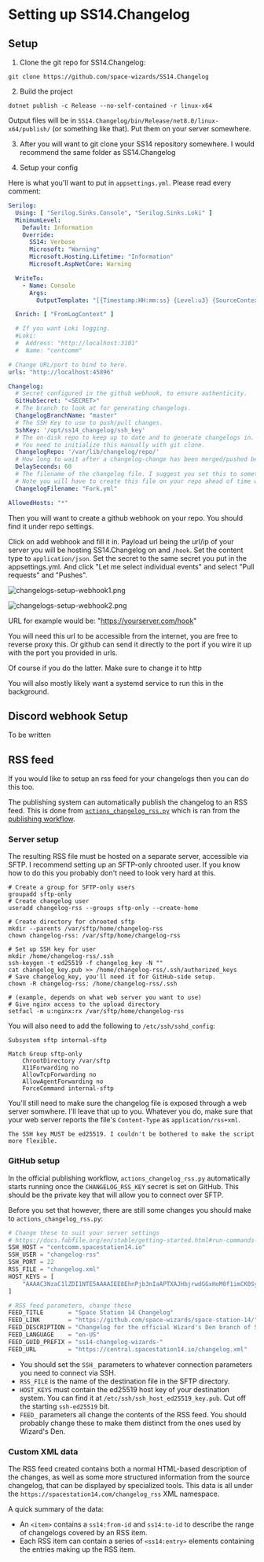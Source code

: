 # Setting up SS14.Changelog

## Setup

1. Clone the git repo for SS14.Changelog:
```
git clone https://github.com/space-wizards/SS14.Changelog
```

2. Build the project

```
dotnet publish -c Release --no-self-contained -r linux-x64
```

Output files will be in `SS14.Changelog/bin/Release/net8.0/linux-x64/publish/` (or something like that). Put them on your server somewhere.

3. After you will want to git clone your SS14 repository somewhere. I would recommend the same folder as SS14.Changelog

4. Setup your config

Here is what you'll want to put in `appsettings.yml`. Please read every comment:

```yml
Serilog:
  Using: [ "Serilog.Sinks.Console", "Serilog.Sinks.Loki" ]
  MinimumLevel:
    Default: Information
    Override:
      SS14: Verbose
      Microsoft: "Warning"
      Microsoft.Hosting.Lifetime: "Information"
      Microsoft.AspNetCore: Warning

  WriteTo:
    - Name: Console
      Args:
        OutputTemplate: "[{Timestamp:HH:mm:ss} {Level:u3} {SourceContext}] {Message:lj}{NewLine}{Exception}"

  Enrich: [ "FromLogContext" ]

  # If you want Loki logging.
  #Loki:
  #  Address: "http://localhost:3101"
  #  Name: "centcomm"

# Change URL/port to bind to here.
urls: "http://localhost:45896"

Changelog:
  # Secret configured in the github webhook, to ensure authenticity.
  GitHubSecret: "<SECRET>"
  # The branch to look at for generating changelogs.
  ChangelogBranchName: "master"
  # The SSH Key to use to push/pull changes.
  SshKey: '/opt/ss14_changelog/ssh_key'
  # The on-disk repo to keep up to date and to generate changelogs in.
  # You need to initialize this manually with git clone.
  ChangelogRepo: '/var/lib/changelog/repo/'
  # How long to wait after a changelog-change has been merged/pushed before we generate changelogs and push a commit.
  DelaySeconds: 60
  # The filename of the changelog file. I suggest you set this to something else so that upstream and your fork changelogs are seperated
  # Note you will have to create this file on your repo ahead of time with at least one entry written manually right now otherwise it will explode
  ChangelogFilename: "Fork.yml"

AllowedHosts: "*"
```

Then you will want to create a github webhook on your repo. You should find it under repo settings.

Click on add webhook and fill it in. Payload url being the url/ip of your server you will be hosting SS14.Changelog on and ```/hook```. Set the content type to ```application/json```. Set the secret to the same secret you put in the appsettings.yml. And click "Let me select individual events" and select "Pull requests" and "Pushes".

![changelogs-setup-webhook1.png](../assets/images/hosting/changelogs-setup-webhook1.png)

![changelogs-setup-webhook2.png](../assets/images/hosting/changelogs-setup-webhook2.png)

URL for example would be: "https://yourserver.com/hook"

You will need this url to be accessible from the internet, you are free to reverse proxy this. Or github can send it directly to the port if you wire it up with the port you provided in urls.

Of course if you do the latter. Make sure to change it to http

You will also mostly likely want a systemd service to run this in the background.

## Discord webhook Setup

To be written

## RSS feed

If you would like to setup an rss feed for your changelogs then you can do this too.

The publishing system can automatically publish the changelog to an RSS feed. This is done from [`actions_changelog_rss.py`](https://github.com/space-wizards/space-station-14/blob/master/Tools/actions_changelog_rss.py) which is ran from the [publishing workflow](https://github.com/space-wizards/space-station-14/blob/master/.github/workflows/publish.yml).

### Server setup

The resulting RSS file must be hosted on a separate server, accessible via SFTP. I recommend setting up an SFTP-only chrooted user. If you know how to do this you probably don't need to look very hard at this.

```shell
# Create a group for SFTP-only users
groupadd sftp-only
# Create changelog user
useradd changelog-rss --groups sftp-only --create-home

# Create directory for chrooted sftp
mkdir --parents /var/sftp/home/changelog-rss
chown changelog-rss: /var/sftp/home/changelog-rss

# Set up SSH key for user
mkdir /home/changelog-rss/.ssh
ssh-keygen -t ed25519 -f changelog_key -N ""
cat changelog_key.pub >> /home/changelog-rss/.ssh/authorized_keys
# Save changelog_key, you'll need it for GitHub-side setup.
chown -R changelog-rss: /home/changelog-rss/.ssh

# (example, depends on what web server you want to use)
# Give nginx access to the upload directory
setfacl -m u:nginx:rx /var/sftp/home/changelog-rss
```

You will also need to add the following to `/etc/ssh/sshd_config`:

```
Subsystem sftp internal-sftp

Match Group sftp-only
    ChrootDirectory /var/sftp
    X11Forwarding no
    AllowTcpForwarding no
    AllowAgentForwarding no
    ForceCommand internal-sftp
```

You'll still need to make sure the changelog file is exposed through a web server somwhere. I'll leave that up to you. Whatever you do, make sure that your web server reports the file's `Content-Type` as `application/rss+xml`.

```admonish warning
The SSH key MUST be ed25519. I couldn't be bothered to make the script more flexible.
```

### GitHub setup

In the official publishing workflow, `actions_changelog_rss.py` automatically starts running once the `CHANGELOG_RSS_KEY` secret is set on GitHub. This should be the private key that will allow you to connect over SFTP.

Before you set that however, there are still some changes you should make to `actions_changelog_rss.py`:

```python
# Change these to suit your server settings
# https://docs.fabfile.org/en/stable/getting-started.html#run-commands-via-connections-and-run
SSH_HOST = "centcomm.spacestation14.io"
SSH_USER = "changelog-rss"
SSH_PORT = 22
RSS_FILE = "changelog.xml"
HOST_KEYS = [
    "AAAAC3NzaC1lZDI1NTE5AAAAIEE8EhnPjb3nIaAPTXAJHbjrwdGGxHoM0f1imCK0SygD"
]

# RSS feed parameters, change these
FEED_TITLE       = "Space Station 14 Changelog"
FEED_LINK        = "https://github.com/space-wizards/space-station-14/"
FEED_DESCRIPTION = "Changelog for the official Wizard's Den branch of Space Station 14."
FEED_LANGUAGE    = "en-US"
FEED_GUID_PREFIX = "ss14-changelog-wizards-"
FEED_URL         = "https://central.spacestation14.io/changelog.xml"
```

* You should set the `SSH_` parameters to whatever connection parameters you need to connect via SSH.
* `RSS_FILE` is the name of the destination file in the SFTP directory.
* `HOST_KEYS` must contain the ed25519 host key of your destination system. You can find it at `/etc/ssh/ssh_host_ed25519_key.pub`. Cut off the starting `ssh-ed25519` bit.
* `FEED_` parameters all change the contents of the RSS feed. You should probably change these to make them distinct from the ones used by Wizard's Den.

### Custom XML data

The RSS feed created contains both a normal HTML-based description of the changes, as well as some more structured information from the source changelog, that can be displayed by specialized tools. This data is all under the `https://spacestation14.com/changelog_rss` XML namespace.

A quick summary of the data:
* An `<item>` contains a `ss14:from-id` and `ss14:to-id` to describe the range of changelogs covered by an RSS item.
* Each RSS item can contain a series of `<ss14:entry>` elements containing the entries making up the RSS item.